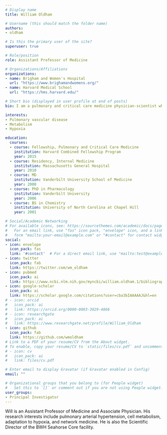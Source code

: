 ```yaml
---
# Display name
title: William Oldham

# Username (this should match the folder name)
authors:
- oldham

# Is this the primary user of the site?
superuser: true

# Role/position
role: Assistant Professor of Medicine

# Organizations/Affiliations
organizations:
- name: Brigham and Women's Hospital
  url: "https://www.brighamandwomens.org/"
- name: Harvard Medical School
  url: "https://hms.harvard.edu/"

# Short bio (displayed in user profile at end of posts)
bio: I am a pulmonary and critical care medicine physician-scientist who studies and treats pulmonary hypertension.

interests:
- Pulmonary vascular disease
- Metabolism
- Hypoxia

education:
  courses:
  - course: Fellowship, Pulmonary and Critical Care Medicine
    institution: Harvard Combined Fellowship Program
    year: 2015
  - course: Residency, Internal Medicine
    institution: Massachusetts General Hospital
    year: 2010
  - course: MD
    institution: Vanderbilt University School of Medicine
    year: 2008
  - course: PhD in Pharmacology
    institution: Vanderbilt University
    year: 2006
  - course: BS in Chemistry
    institution: University of North Carolina at Chapel Hill
    year: 2001

# Social/Academic Networking
# For available icons, see: https://sourcethemes.com/academic/docs/page-builder/#icons
#   For an email link, use "fas" icon pack, "envelope" icon, and a link in the
#   form "mailto:your-email@example.com" or "#contact" for contact widget.
social:
- icon: envelope
  icon_pack: fas
  link: '#contact'  # For a direct email link, use "mailto:test@example.org".
- icon: twitter
  icon_pack: fab
  link: https://twitter.com/wm_oldham
- icon: pubmed
  icon_pack: ai
  link: https://www.ncbi.nlm.nih.gov/myncbi/william.oldham.1/bibliography/public/
- icon: google-scholar
  icon_pack: ai
  link: https://scholar.google.com/citations?user=cba3bIAAAAAJ&hl=en
# - icon: orcid
#   icon_pack: ai
#   link: https://orcid.org/0000-0003-3029-4866
# - icon: researchgate
#   icon_pack: ai
#   link: https://www.researchgate.net/profile/William_Oldham
- icon: github
  icon_pack: fab
  link: https://github.com/wmoldham
# Link to a PDF of your resume/CV from the About widget.
# To enable, copy your resume/CV to `static/files/cv.pdf` and uncomment the lines below.
# - icon: cv
#   icon_pack: ai
#   link: files/cv.pdf

# Enter email to display Gravatar (if Gravatar enabled in Config)
email: ""

# Organizational groups that you belong to (for People widget)
#   Set this to `[]` or comment out if you are not using People widget.
user_groups:
- Principal Investigator
---
```


Will is an Assistant Professor of Medicine and Associate Physician. His research interests include pulmonary arterial hypertension, cell metabolism, adaptation to hypoxia, and network medicine. He is also the Scientific Director of the BWH Seahorse Core facility.
